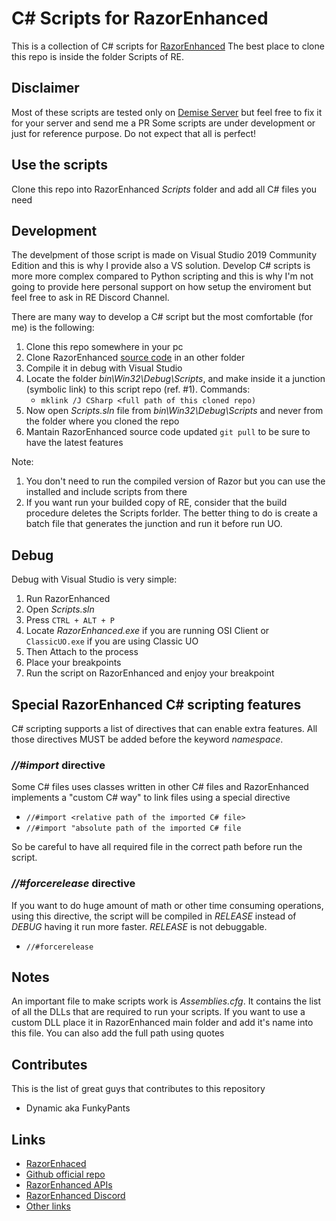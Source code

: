 # C# Scripts for RazorEnhanced

This is a collection of C# scripts for [RazorEnhanced](http://razorenhanced.net/)
The best place to clone this repo is inside the folder Scripts of RE.

## Disclaimer

Most of these scripts are tested only on [Demise Server](https://www.uogdemise.com/) but feel free to fix it for your server and send me a PR
Some scripts are under development or just for reference purpose. Do not expect that all is perfect!

## Use the scripts

Clone this repo into RazorEnhanced _Scripts_ folder and add all C# files you need

## Development

The develpment of those script is made on Visual Studio 2019 Community Edition and this is why I provide also a VS solution.
Develop C# scripts is more more complex compared to Python scripting and this is why I'm not going to provide here personal support on how setup the enviroment but feel free to ask in RE Discord Channel.

There are many way to develop a C# script but the most comfortable (for me) is the following: 

1. Clone this repo somewhere in your pc
2. Clone RazorEnhanced [source code](https://github.com/RazorEnhanced/RazorEnhanced) in an other folder
3. Compile it in debug with Visual Studio 
4. Locate the folder _bin\Win32\Debug\Scripts_, and make inside it a junction (symbolic link) to this script repo (ref. #1). Commands:
      * `mklink /J CSharp <full path of this cloned repo)`
5. Now open _Scripts.sln_ file from _bin\Win32\Debug\Scripts_ and never from the folder where you cloned the repo
6. Mantain RazorEnhanced source code updated `git pull` to be sure to have the latest features 

Note: 
1. You don't need to run the compiled version of Razor but you can use the installed and include scripts from there
2. If you want run your builded copy of RE, consider that the build procedure deletes the Scripts forlder. The better thing to do is create a batch file that generates the junction and run it before run UO.

## Debug

Debug with Visual Studio is very simple:

1. Run RazorEnhanced
2. Open _Scripts.sln_
3. Press `CTRL + ALT + P`
4. Locate _RazorEnhanced.exe_ if you are running OSI Client or `ClassicUO.exe` if you are using Classic UO
5. Then Attach to the process
6. Place your breakpoints
7. Run the script on RazorEnhanced and enjoy your breakpoint

## Special RazorEnhanced C# scripting features
C# scripting supports a list of directives that can enable extra features.
All those directives MUST be added before the keyword _namespace_.

### _//#import_ directive
Some C# files uses classes written in other C# files and RazorEnhanced implements a "custom C# way" to link files using a special directive
* `//#import <relative path of the imported C# file>` 
* `//#import "absolute path of the imported C# file`

So be careful to have all required file in the correct path before run the script.

### _//#forcerelease_ directive
If you want to do huge amount of math or other time consuming operations, using this directive, the script will be compiled in _RELEASE_ instead of _DEBUG_ having it run more faster.
_RELEASE_ is not debuggable.
* `//#forcerelease`

## Notes

An important file to make scripts work is _Assemblies.cfg_. It contains the list of all the DLLs that are required to run your scripts.
If you want to use a custom DLL place it in RazorEnhanced main folder and add it's name into this file. You can also add the full path using quotes


## Contributes

This is the list of great guys that contributes to this repository

* Dynamic aka FunkyPants

## Links

* [RazorEnhaced](https://razorenhanced.net/)
* [Github official repo](https://github.com/RazorEnhanced/RazorEnhanced)
* [RazorEnhanced APIs](https://razorenhanced.github.io/doc/api/)
* [RazorEnhanced Discord](https://github.com/RazorEnhanced/awesome-razor-enhanced)
* [Other links](https://github.com/RazorEnhanced/awesome-razor-enhanced)
